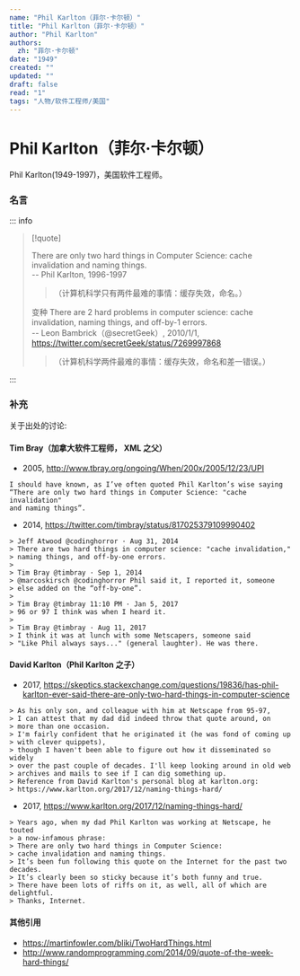 ```yaml
---
name: "Phil Karlton（菲尔·卡尔顿）"
title: "Phil Karlton（菲尔·卡尔顿）"
author: "Phil Karlton"
authors:
  zh: "菲尔·卡尔顿"
date: "1949"
created: ""
updated: ""
draft: false
read: "1"
tags: "人物/软件工程师/美国"
---
```


# Phil Karlton（菲尔·卡尔顿）

Phil Karlton(1949-1997)，美国软件工程师。

### 名言

::: info

> [!quote]
>
> There are only two hard things in Computer Science:
> cache invalidation and naming things.  
> -- Phil Karlton, 1996-1997
>
> > （计算机科学只有两件最难的事情：缓存失效，命名。）
>
> 变种
> There are 2 hard problems in computer science:
> cache invalidation, naming things, and off-by-1 errors.  
> -- Leon Bambrick（@secretGeek）, 2010/1/1, <https://twitter.com/secretGeek/status/7269997868>
>
> > （计算机科学两件最难的事情：缓存失效，命名和差一错误。）

:::

### 补充

关于出处的讨论:

#### Tim Bray（加拿大软件工程师， XML 之父）

- 2005, http://www.tbray.org/ongoing/When/200x/2005/12/23/UPI

```
I should have known, as I’ve often quoted Phil Karlton’s wise saying
“There are only two hard things in Computer Science: "cache invalidation"
and naming things”.
```

- 2014, https://twitter.com/timbray/status/817025379109990402

```
> Jeff Atwood @codinghorror · Aug 31, 2014
> There are two hard things in computer science: "cache invalidation,"
> naming things, and off-by-one errors.
>
> Tim Bray @timbray · Sep 1, 2014
> @marcoskirsch @codinghorror Phil said it, I reported it, someone
> else added on the “off-by-one”.
>
> Tim Bray @timbray 11:10 PM · Jan 5, 2017
> 96 or 97 I think was when I heard it.
>
> Tim Bray @timbray · Aug 11, 2017
> I think it was at lunch with some Netscapers, someone said
> "Like Phil always says..." (general laughter). He was there.
```

#### David Karlton（Phil Karlton 之子）

- 2017, https://skeptics.stackexchange.com/questions/19836/has-phil-karlton-ever-said-there-are-only-two-hard-things-in-computer-science

```
> As his only son, and colleague with him at Netscape from 95-97,
> I can attest that my dad did indeed throw that quote around, on
> more than one occasion.
> I'm fairly confident that he originated it (he was fond of coming up
> with clever quippets),
> though I haven't been able to figure out how it disseminated so widely
> over the past couple of decades. I'll keep looking around in old web
> archives and mails to see if I can dig something up.
> Reference from David Karlton's personal blog at karlton.org:
> https://www.karlton.org/2017/12/naming-things-hard/
```

- 2017, <https://www.karlton.org/2017/12/naming-things-hard/>

```
> Years ago, when my dad Phil Karlton was working at Netscape, he touted
> a now-infamous phrase:
> There are only two hard things in Computer Science:
> cache invalidation and naming things.
> It’s been fun following this quote on the Internet for the past two decades.
> It’s clearly been so sticky because it’s both funny and true.
> There have been lots of riffs on it, as well, all of which are delightful.
> Thanks, Internet.
```

#### 其他引用

- <https://martinfowler.com/bliki/TwoHardThings.html>
- <http://www.randomprogramming.com/2014/09/quote-of-the-week-hard-things/>
